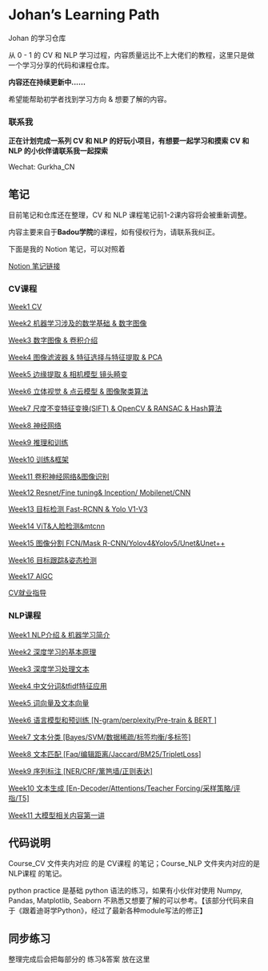 # Johan’s Learning Path #

Johan 的学习仓库

从 0 - 1 的 CV 和 NLP 学习过程，内容质量远比不上大佬们的教程，这里只是做一个学习分享的代码和课程仓库。

**内容还在持续更新中......**

希望能帮助初学者找到学习方向 & 想要了解的内容。 

### 联系我 ###

**正在计划完成一系列 CV 和 NLP 的好玩小项目，有想要一起学习和摸索 CV 和 NLP 的小伙伴请联系我一起探索**

Wechat: Gurkha_CN

## 笔记 ##

目前笔记和仓库还在整理，CV 和 NLP 课程笔记前1-2课内容将会被重新调整。

内容主要来自于**Badou学院**的课程，如有侵权行为，请联系我纠正。

下面是我的 Notion 笔记，可以对照着

[Notion 笔记链接](https://wobbly-fact-044.notion.site/Johan-s-CV-NLP-Notes-10e3c964c00980138368fc9fc1572b01?pvs=73)

### CV课程 ###

[Week1 CV](https://www.notion.so/Week1-CV-10f3c964c00980f08ed6c26c99652dd0?pvs=21)

[Week2 机器学习涉及的数学基础 & 数字图像](https://www.notion.so/Week2-10f3c964c009800fa49ce0c15c91e974?pvs=21)

[Week3 数字图像 & 卷积介绍](https://www.notion.so/Week3-1133c964c00980e4b8f2dca816416e95?pvs=21)

[Week4 图像滤波器 & 特征选择与特征提取 & PCA](https://www.notion.so/Week4-PCA-1173c964c00980f4a26de275223362bf?pvs=21)

[Week5 边缘提取 & 相机模型 镜头畸变](https://www.notion.so/Week5-11d3c964c009801c8befdd6c06998c71?pvs=21)

[Week6 立体视觉 & 点云模型 & 图像聚类算法](https://www.notion.so/Week6-12c3c964c0098019959ff922b4d3d3fa?pvs=21)

[Week7 尺度不变特征变换(SIFT) & OpenCV & RANSAC & Hash算法](https://www.notion.so/Week7-SIFT-OpenCV-RANSAC-Hash-19a3c964c00980498300ceed57dc6792?pvs=21)

[Week8 神经网络](https://www.notion.so/Week8-1393c964c0098060a77ac254139a9d47?pvs=21)

[Week9 推理和训练](https://www.notion.so/Week9-1413c964c009804dbb0dea8dbeffbad9?pvs=21)

[Week10 训练&框架](https://www.notion.so/Week10-14e3c964c00980929937e15d34b4888b?pvs=21)

[Week11 卷积神经网络&图像识别](https://www.notion.so/Week11-14f3c964c00980158899e34546415b61?pvs=21)

[Week12 Resnet/Fine tuning& Inception/ Mobilenet/CNN](https://www.notion.so/Week12-Resnet-Fine-tuning-Inception-Mobilenet-CNN-15d3c964c00980a080f0db054e1f0d51?pvs=21)

[Week13  目标检测 Fast-RCNN & Yolo V1-V3](https://www.notion.so/Week13-Fast-RCNN-Yolo-V1-V3-1643c964c00980cabf79f4d480931f8f?pvs=21)

[Week14 ViT&人脸检测&mtcnn](https://www.notion.so/Week14-ViT-mtcnn-16c3c964c009807a8deafc15c7e0dfe8?pvs=21)

[Week15 图像分割 FCN/Mask R-CNN/Yolov4&Yolov5/Unet&Unet++](https://www.notion.so/Week15-FCN-Mask-R-CNN-Yolov4-Yolov5-Unet-Unet-17c3c964c00980cfae7fd7dc9408f490?pvs=21)

[Week16 目标跟踪&姿态检测](https://www.notion.so/Week16-17d3c964c0098094a4c8d8cbedca36cd?pvs=21)

[Week17 AIGC](https://www.notion.so/Week17-AIGC-1863c964c0098055a975c6ae059d2cd1?pvs=21)

[CV就业指导](https://www.notion.so/CV-1863c964c0098054b117e38cfacd749c?pvs=21)

### NLP课程 ###

[Week1 NLP介绍 & 机器学习简介](https://www.notion.so/Week1-NLP-1513c964c00980a080a0c4eb0d46893f?pvs=21)

[Week2 深度学习的基本原理](https://www.notion.so/Week2-1513c964c00980fea8f9d58414bfb2cd?pvs=21)

[Week3 深度学习处理文本](https://www.notion.so/Week3-1513c964c009801bb029c6080f917608?pvs=21)

[Week4 中文分词&tfidf特征应用](https://www.notion.so/Week4-tfidf-1623c964c009808cafabedc0752d4342?pvs=21)

[Week5 词向量及文本向量](https://www.notion.so/Week5-1683c964c00980ad9d2ac9afc5e25da5?pvs=21)

[Week6 语言模型和预训练 [N-gram/perplexity/Pre-train & BERT ]](https://www.notion.so/Week6-N-gram-perplexity-Pre-train-BERT-16c3c964c00980c8bc5de0f66e8dc09f?pvs=21)

[Week7 文本分类 [Bayes/SVM/数据稀疏/标签均衡/多标签]](https://www.notion.so/Week7-Bayes-SVM-1803c964c00980b99b32f7f7ca96052c?pvs=21)

[Week8 文本匹配 [Faq/编辑距离/Jaccard/BM25/TripletLoss]](https://www.notion.so/Week8-Faq-Jaccard-BM25-TripletLoss-1803c964c00980728b7bccd243b20d71?pvs=21)

[Week9 序列标注 [NER/CRF/篱笆墙/正则表达]](https://www.notion.so/Week9-NER-CRF-1803c964c00980c6ad42d76606052914?pvs=21)

[Week10 文本生成 [En-Decoder/Attentions/Teacher Forcing/采样策略/评指/T5]](https://www.notion.so/Week10-En-Decoder-Attentions-Teacher-Forcing-T5-1923c964c0098089b2aee353d4544678?pvs=21)

[Week11 大模型相关内容第一讲](https://www.notion.so/Week11-19a3c964c00980f086a6e0f1f12eb15f?pvs=21)


## 代码说明 ##

Course_CV 文件夹内对应 的是 CV课程 的笔记；Course_NLP 文件夹内对应的是 NLP课程 的笔记。

python practice 是基础 python 语法的练习，如果有小伙伴对使用 Numpy, Pandas, Matplotlib, Seaborn 不熟悉又想要了解的可以参考。【该部分代码来自于《跟着迪哥学Python》，经过了最新各种module写法的修正】


## 同步练习 ##

整理完成后会把每部分的 练习&答案 放在这里